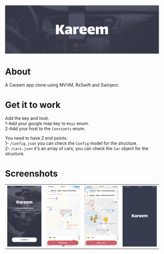 <p align="center">
<img src="logo.png">  </center>
</p>

<h1> About </h1>
<p>
A Careem app clone using MVVM, RxSwift and Swinject.
</p>

<h1> Get it to work </h1>
<p>

 Add the key and host.  
 1-Add your google map key to ```Keys``` enum.  
 2-Add your host to the `Constants` enum. 
   
 You need to have 2 end points:  
 1- `/config.json` you can check the `Config` model for the structure.  
 2- `/cars.json` it's an array of cars, you can check the `Car` object for the structure.  
 
</p>

<h1> Screenshots </h1>
<table>
  <tbody>
    <tr>
      <th><img src="screenshots/image_1.PNG"/></th>
      <th><img src="screenshots/image_2.PNG"/></th>
      <th><img src="screenshots/image_3.PNG"/></th>
      <th><img src="screenshots/image_4.PNG"/></th>
    </tr>
  </tbody>
</table>
